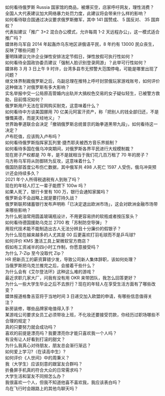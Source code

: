 如何看待俄罗斯 Russia 国家馆的商品，被爆买空，店家呼吁网友，理性消费？  
全国人大代表建议加大网络暴力处罚力度，此建议将会带来什么样的影响？  
如何看待联合国通过决议要求俄罗斯撤军，其中 141 国赞成、 5 国反对、 35 国弃权？  
代表拟建议「推广 3+2 混合办公模式，允许每周 1-2 天远程办公」，这一模式适合推广吗？  
媒体称乌军自 2014 年起轰炸乌东地区讲俄语平民，8 年约有 13000 民众丧生，反映了哪些问题？  
董明珠建议允许企业弹性安排法定节假日，弹性放假可执行性如何？  
如何看待全国政协委员建议「强制人脸识别登录网游」？此举可行性如何？  
媒体称 3 月 3 日上午 9 时许，台湾多县市无预警大范围停电，可能是哪里出现了问题？  
继文体界制裁俄罗斯之后，乌副总理在推特上呼吁封禁俄玩家游戏账号，如何评价这种做法？对俄罗斯有多大影响？  
实名举报中交一公局原高管婚内出轨并大搞权色交易的女子疑似轻生，已被警方救助，目前情况如何？  
俄罗斯用户无法在官网购买耐克，这意味着什么？  
如何看待中方谈美国挪用 70 亿美元阿富汗资产，称「把别人的钱全部归还，不是慷慨美德，而是天经地义」？  
世界跆拳道联合会决定「撤销俄罗斯总统普京的跆拳道黑带九段」，如何看待这一决定？  
卢布贬值，应该购入卢布吗？  
如何看待俄罗斯指挥家瓦列里·捷杰耶夫被西方音乐界抵制？  
如何看待多国在俄乌冲突期间，对俄罗斯各界平民进行大规模制裁？  
现在房子产权都是 70 年，是不是就相当于我们花几百万租了 70 年的房子？  
乌方称乌军将从防御转为反攻，这意味着什么？  
俄国防部首度公布伤亡数据，其中俄军共 498 人死亡 1597 人受伤，俄乌冲突预计还会持续多久？  
2021 年个人所得税退税有人到账了吗？  
现在的年轻人打工一辈子能攒下 100w 吗？  
如果人死了，银行卡里有 100 万，银行会通知家属吗？  
俄罗斯会不会战略上就是要打持久战？  
俄罗斯联邦储蓄银行发布声明称「已决定退出欧洲市场」，这会对欧洲金融市场带来哪些影响？  
为什么蚝油常用圆盖玻璃瓶设计，不用更容易挤的软瓶或者按压泵头？  
如何看待德国援助乌克兰 2700 枚「苏制防空导弹」？  
用现代技术能不能制造出古人无法分辨且十分廉价的假银子？  
为什么现在越来越多的人尤其是 00 后更喜欢打羽毛球而不是乒乓球?  
如何评价 KMS 激活工具上架微软官方商店？  
假如有工资减半的四小时工作制，你愿意接受吗？  
为什么 7-Zip 至今没取代 Zip？  
HR 把新员工的薪资算错少发，导致公司新人集体辞职，该如何处理？  
当俄罗斯把乌克兰推完之后，会接着干些什么？  
为什么会有《艾尔登法环》这种这么难的游戏？  
最近求职几家大厂，问我有没有用 OKR 来带团队，我怎么回答更好？  
为什么一些大学生毕业之后不去旅行？现在的年轻人在享受生活方面有了哪些改变？  
媒体报道格鲁吉亚将于当地时间 3 日递交加入欧盟的申请，有哪些信息值得关注？  
新房装修，哪些品牌家电值得入手？  
某游戏公司要求女员工必须带妆上班，不化妆还要接受罚款，你经历过职场哪些不合理的规定？  
真的只要努力就会成功吗？  
喜欢的前提是漂亮吗？我要漂亮你才能只喜欢我一个人吗？  
有没有让人好看到打滚的甜文？  
为什么我真心对待朋友，朋友总会渐行渐远？  
如何爱上学习?（在读高中生）?  
如何评价《人世间》中的周秉义？  
我（大学生）应该刻意的跟室友合群吗？  
折叠屏手机真的符合大众的日常需求吗？  
大学生活和室友不同频怎么办？  
我很喜欢一个人，但我不知道他喜不喜欢我，我应该表白吗？  
鸟在飞行时会跟路上的其他鸟聊天吗？  
